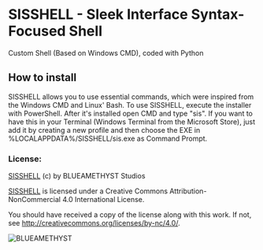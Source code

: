 # SISSHELL - Sleek Interface Syntax-Focused Shell
Custom Shell (Based on Windows CMD), coded with Python

## How to install
SISSHELL allows you to use essential commands, which were inspired from the Windows CMD and Linux' Bash.
To use SISSHELL, execute the installer with PowerShell.
After it's installed open CMD and type "sis".
If you want to have this in your Terminal (Windows Terminal from the Microsoft Store),
just add it by creating a new profile and then choose the EXE in %LOCALAPPDATA%/SISSHELL/sis.exe as Command Prompt.


### License:

[SISSHELL](http://blueamethyst.me/) (c) by BLUEAMETHYST Studios

[SISSHELL](http://blueamethyst.me/) is licensed under a
Creative Commons Attribution-NonCommercial 4.0 International License.

You should have received a copy of the license along with this
work. If not, see <http://creativecommons.org/licenses/by-nc/4.0/>.

![BLUEAMETHYST](https://i.imgur.com/jEizwW0.png)
